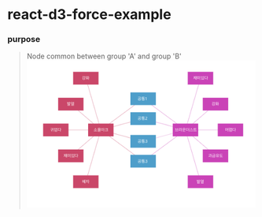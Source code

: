 # react-d3-force-example

### purpose

> Node common between group 'A' and group 'B'
> ![force4](./images/force4.png)
